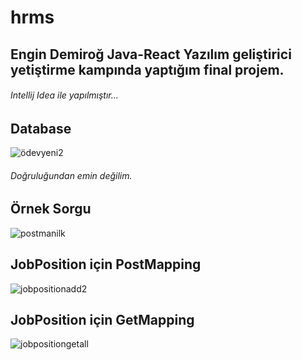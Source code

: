 # hrms
## Engin Demiroğ Java-React Yazılım geliştirici yetiştirme kampında yaptığım final projem.
###### Intellij Idea ile yapılmıştır...

## Database
![ödevyeni2](https://user-images.githubusercontent.com/80010942/117708234-38dd1f80-b1d8-11eb-8561-7ba062cbe881.JPG)
###### Doğruluğundan emin değilim.

## Örnek Sorgu

![postmanilk](https://user-images.githubusercontent.com/80010942/117708672-c6207400-b1d8-11eb-9369-36612ac31a25.JPG)

## JobPosition için PostMapping

![jobpositionadd2](https://user-images.githubusercontent.com/80010942/117710019-4b585880-b1da-11eb-9115-6e784ab2aebb.JPG)

## JobPosition için GetMapping

![jobpositiongetall](https://user-images.githubusercontent.com/80010942/117710195-8490c880-b1da-11eb-8871-12432afe556c.JPG)

